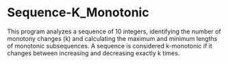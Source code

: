 # Sequence-K_Monotonic
This program analyzes a sequence of 10 integers, identifying the number of monotony changes (k) and calculating the maximum and minimum lengths of monotonic subsequences. A sequence is considered k-monotonic if it changes between increasing and decreasing exactly k times.
